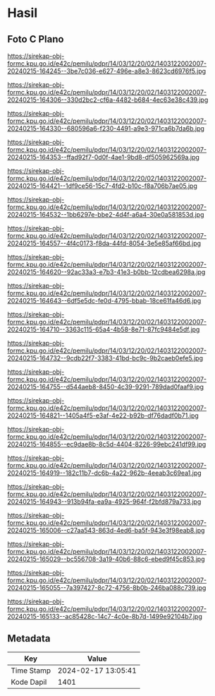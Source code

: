 # Hasil

## Foto C Plano

https://sirekap-obj-formc.kpu.go.id/e42c/pemilu/pdpr/14/03/12/20/02/1403122002007-20240215-164245--3be7c036-e627-496e-a8e3-8623cd6976f5.jpg

https://sirekap-obj-formc.kpu.go.id/e42c/pemilu/pdpr/14/03/12/20/02/1403122002007-20240215-164306--330d2bc2-cf6a-4482-b684-4ec63e38c439.jpg

https://sirekap-obj-formc.kpu.go.id/e42c/pemilu/pdpr/14/03/12/20/02/1403122002007-20240215-164330--680596a6-f230-4491-a9e3-971ca6b7da6b.jpg

https://sirekap-obj-formc.kpu.go.id/e42c/pemilu/pdpr/14/03/12/20/02/1403122002007-20240215-164353--ffad92f7-0d0f-4ae1-9bd8-df505962569a.jpg

https://sirekap-obj-formc.kpu.go.id/e42c/pemilu/pdpr/14/03/12/20/02/1403122002007-20240215-164421--1df9ce56-15c7-4fd2-b10c-f8a706b7ae05.jpg

https://sirekap-obj-formc.kpu.go.id/e42c/pemilu/pdpr/14/03/12/20/02/1403122002007-20240215-164532--1bb6297e-bbe2-4d4f-a6a4-30e0a581853d.jpg

https://sirekap-obj-formc.kpu.go.id/e42c/pemilu/pdpr/14/03/12/20/02/1403122002007-20240215-164557--4f4c0173-f8da-44fd-8054-3e5e85af66bd.jpg

https://sirekap-obj-formc.kpu.go.id/e42c/pemilu/pdpr/14/03/12/20/02/1403122002007-20240215-164620--92ac33a3-e7b3-41e3-b0bb-12cdbea6298a.jpg

https://sirekap-obj-formc.kpu.go.id/e42c/pemilu/pdpr/14/03/12/20/02/1403122002007-20240215-164643--6df5e5dc-fe0d-4795-bbab-18ce61fa46d6.jpg

https://sirekap-obj-formc.kpu.go.id/e42c/pemilu/pdpr/14/03/12/20/02/1403122002007-20240215-164710--3363c115-65a4-4b58-8e71-87fc9484e5df.jpg

https://sirekap-obj-formc.kpu.go.id/e42c/pemilu/pdpr/14/03/12/20/02/1403122002007-20240215-164732--9cdb22f7-3383-41bd-bc9c-9b2caeb0efe5.jpg

https://sirekap-obj-formc.kpu.go.id/e42c/pemilu/pdpr/14/03/12/20/02/1403122002007-20240215-164755--d544aeb8-8450-4c39-9291-789dad0faaf9.jpg

https://sirekap-obj-formc.kpu.go.id/e42c/pemilu/pdpr/14/03/12/20/02/1403122002007-20240215-164821--1405a4f5-e3af-4e22-b92b-df76dadf0b71.jpg

https://sirekap-obj-formc.kpu.go.id/e42c/pemilu/pdpr/14/03/12/20/02/1403122002007-20240215-164855--ec9dae8b-8c5d-4404-8226-99ebc241df99.jpg

https://sirekap-obj-formc.kpu.go.id/e42c/pemilu/pdpr/14/03/12/20/02/1403122002007-20240215-164919--182c11b7-dc6b-4a22-962b-4eeab3c69ea1.jpg

https://sirekap-obj-formc.kpu.go.id/e42c/pemilu/pdpr/14/03/12/20/02/1403122002007-20240215-164943--913b94fa-ea9a-4925-964f-f2bfd879a733.jpg

https://sirekap-obj-formc.kpu.go.id/e42c/pemilu/pdpr/14/03/12/20/02/1403122002007-20240215-165006--c27aa543-863d-4ed6-ba5f-943e3f98eab8.jpg

https://sirekap-obj-formc.kpu.go.id/e42c/pemilu/pdpr/14/03/12/20/02/1403122002007-20240215-165029--bc556708-3a19-40b6-88c6-ebed9f45c853.jpg

https://sirekap-obj-formc.kpu.go.id/e42c/pemilu/pdpr/14/03/12/20/02/1403122002007-20240215-165055--7a397427-8c72-4756-8b0b-246ba088c739.jpg

https://sirekap-obj-formc.kpu.go.id/e42c/pemilu/pdpr/14/03/12/20/02/1403122002007-20240215-165133--ac85428c-14c7-4c0e-8b7d-1499e92104b7.jpg


## Metadata

| Key        | Value               |
| ---------- | ------------------- |
| Time Stamp | 2024-02-17 13:05:41 |
| Kode Dapil | 1401                |



